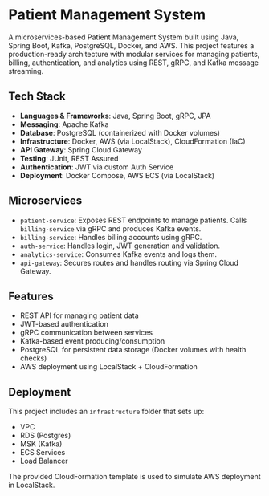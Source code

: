 ﻿# Patient Management System

A microservices-based Patient Management System built using Java, Spring Boot, Kafka, PostgreSQL, Docker, and AWS. This project features a production-ready architecture with modular services for managing patients, billing, authentication, and analytics using REST, gRPC, and Kafka message streaming.

## Tech Stack
- **Languages & Frameworks**: Java, Spring Boot, gRPC, JPA
- **Messaging**: Apache Kafka
- **Database**: PostgreSQL (containerized with Docker volumes)
- **Infrastructure**: Docker, AWS (via LocalStack), CloudFormation (IaC)
- **API Gateway**: Spring Cloud Gateway
- **Testing**: JUnit, REST Assured
- **Authentication**: JWT via custom Auth Service
- **Deployment**: Docker Compose, AWS ECS (via LocalStack)

## Microservices
- `patient-service`: Exposes REST endpoints to manage patients. Calls `billing-service` via gRPC and produces Kafka events.
- `billing-service`: Handles billing accounts using gRPC.
- `auth-service`: Handles login, JWT generation and validation.
- `analytics-service`: Consumes Kafka events and logs them.
- `api-gateway`: Secures routes and handles routing via Spring Cloud Gateway.

## Features
- REST API for managing patient data
- JWT-based authentication
- gRPC communication between services
- Kafka-based event producing/consumption
- PostgreSQL for persistent data storage (Docker volumes with health checks)
- AWS deployment using LocalStack + CloudFormation

## Deployment
This project includes an `infrastructure` folder that sets up:
- VPC
- RDS (Postgres)
- MSK (Kafka)
- ECS Services
- Load Balancer

The provided CloudFormation template is used to simulate AWS deployment in LocalStack.
